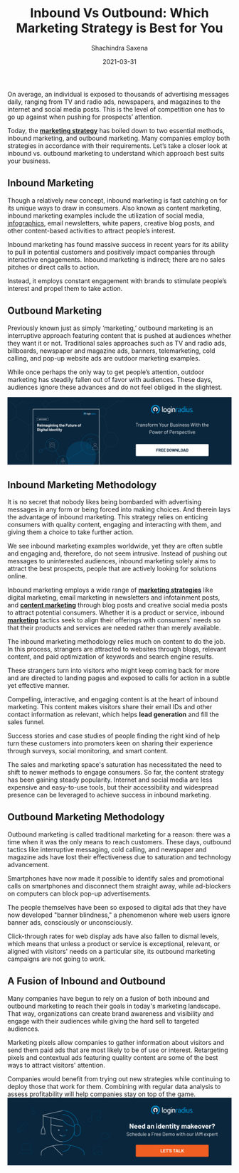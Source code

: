 ﻿---
title: "Inbound Vs Outbound: Which Marketing Strategy is Best for You"
date: "2021-03-31"
coverImage: "marketing-plan.jpg"
category: ["loginradius"]
featured: false 
author: "Shachindra Saxena"
description: "Inbound marketing and outbound marketing are the two most important strategies in today's marketing strategy. Many companies employ both in accordance with their requirements. Let’s take a closer look at inbound vs. outbound marketing to understand which approach best suits your business."
metadescription: "Learn the difference between inbound and outbound marketing. Find out whether you should use inbound marketing or focus on outbound campaigns for your business."
metatitle: "Inbound Vs Outbound - Which Marketing Strategy is Best for You"

---

On average, an individual is exposed to thousands of advertising messages daily, ranging from TV and radio ads, newspapers, and magazines to the internet and social media posts. This is the level of competition one has to go up against when pushing for prospects’ attention.

  

Today, the **[marketing strategy](https://www.loginradius.com/blog/fuel/2021/01/engineering-as-marketing/)** has boiled down to two essential methods, inbound marketing, and outbound marketing. Many companies employ both strategies in accordance with their requirements. Let’s take a closer look at inbound vs. outbound marketing to understand which approach best suits your business.

## Inbound Marketing

Though a relatively new concept, inbound marketing is fast catching on for its unique ways to draw in consumers. Also known as content marketing, inbound marketing examples include the utilization of social media, [infographics](https://www.visme.co/make-infographics/), email newsletters, white papers, creative blog posts, and other content-based activities to attract people’s interest.

  

Inbound marketing has found massive success in recent years for its ability to pull in potential customers and positively impact companies through interactive engagements. Inbound marketing is indirect; there are no sales pitches or direct calls to action.

  

Instead, it employs constant engagement with brands to stimulate people’s interest and propel them to take action.

## Outbound Marketing

Previously known just as simply ‘marketing,’ outbound marketing is an interruptive approach featuring content that is pushed at audiences whether they want it or not. Traditional sales approaches such as TV and radio ads, billboards, newspaper and magazine ads, banners, telemarketing, cold calling, and pop-up website ads are outdoor marketing examples.

  

While once perhaps the only way to get people’s attention, outdoor marketing has steadily fallen out of favor with audiences. These days, audiences ignore these advances and do not feel obliged in the slightest.

[![the-Future-of-Digital-Identity](the-Future-of-Digital-Identity.png)](https://www.loginradius.com/resource/digital-identity-future-whitepaper)

## Inbound Marketing Methodology

It is no secret that nobody likes being bombarded with advertising messages in any form or being forced into making choices. And therein lays the advantage of inbound marketing. This strategy relies on enticing consumers with quality content, engaging and interacting with them, and giving them a choice to take further action.

  

We see inbound marketing examples worldwide, yet they are often subtle and engaging and, therefore, do not seem intrusive. Instead of pushing out messages to uninterested audiences, inbound marketing solely aims to attract the best prospects, people that are actively looking for solutions online.

  

Inbound marketing employs a wide range of [**marketing strategies**](https://www.loginradius.com/blog/fuel/2021/03/how-to-make-businesses-marketing-plans-after-coronavirus/) like digital marketing, email marketing in newsletters and infotainment posts, and **[content marketing](https://www.loginradius.com/blog/fuel/2021/03/how-to-drive-in-the-highest-quality-leads-in-2021-with-content-and-seo/)** through blog posts and creative social media posts to attract potential consumers. Whether it is a product or service, inbound **[marketing](https://www.loginradius.com/integrations/google-marketing-platform/)** tactics seek to align their offerings with consumers' needs so that their products and services are needed rather than merely available.

  

The inbound marketing methodology relies much on content to do the job. In this process, strangers are attracted to websites through blogs, relevant content, and paid optimization of keywords and search engine results.

  

These strangers turn into visitors who might keep coming back for more and are directed to landing pages and exposed to calls for action in a subtle yet effective manner.

  

Compelling, interactive, and engaging content is at the heart of inbound marketing. This content makes visitors share their email IDs and other contact information as relevant, which helps **lead generation** and fill the sales funnel.

  

Success stories and case studies of people finding the right kind of help turn these customers into promoters keen on sharing their experience through surveys, social monitoring, and smart content.

  

The sales and marketing space's saturation has necessitated the need to shift to newer methods to engage consumers. So far, the content strategy has been gaining steady popularity. Internet and social media are less expensive and easy-to-use tools, but their accessibility and widespread presence can be leveraged to achieve success in inbound marketing.

## Outbound Marketing Methodology

Outbound marketing is called traditional marketing for a reason: there was a time when it was the only means to reach customers. These days, outbound tactics like interruptive messaging, cold calling, and newspaper and magazine ads have lost their effectiveness due to saturation and technology advancement.

  

Smartphones have now made it possible to identify sales and promotional calls on smartphones and disconnect them straight away, while ad-blockers on computers can block pop-up advertisements.

  

The people themselves have been so exposed to digital ads that they have now developed "banner blindness," a phenomenon where web users ignore banner ads, consciously or unconsciously.

Click-through rates for web display ads have also fallen to dismal levels, which means that unless a product or service is exceptional, relevant, or aligned with visitors' needs on a particular site, its outbound marketing campaigns are not going to work.

## A Fusion of Inbound and Outbound

Many companies have begun to rely on a fusion of both inbound and outbound marketing to reach their goals in today's marketing landscape. That way, organizations can create brand awareness and visibility and engage with their audiences while giving the hard sell to targeted audiences.

  

Marketing pixels allow companies to gather information about visitors and send them paid ads that are most likely to be of use or interest. Retargeting pixels and contextual ads featuring quality content are some of the best ways to attract visitors' attention.

  

Companies would benefit from trying out new strategies while continuing to deploy those that work for them. Combining with regular data analysis to assess profitability will help companies stay on top of the game.
[![book-a-demo-Consultation](loginradius-book-a-demo.png)](https://www.loginradius.com/book-a-demo/)
